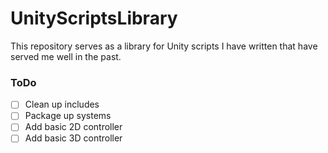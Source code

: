# UnityScriptsLibrary
This repository serves as a library for Unity scripts I have written that have served me well in the past. 

### ToDo
- [ ] Clean up includes
- [ ] Package up systems
- [ ] Add basic 2D controller
- [ ] Add basic 3D controller
